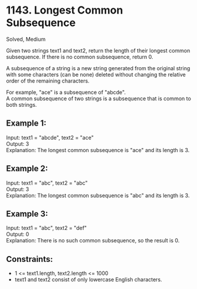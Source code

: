 # 1143. Longest Common Subsequence
Solved, Medium

Given two strings text1 and text2, return the length of their longest common subsequence. If there is no common subsequence, return 0.  

A subsequence of a string is a new string generated from the original string with some characters (can be none) deleted without changing the relative order of the remaining characters.   

For example, "ace" is a subsequence of "abcde".  
A common subsequence of two strings is a subsequence that is common to both strings.  

 

Example 1:
---
Input: text1 = "abcde", text2 = "ace"   
Output: 3    
Explanation: The longest common subsequence is "ace" and its length is 3.  

Example 2:
---
Input: text1 = "abc", text2 = "abc"  
Output: 3  
Explanation: The longest common subsequence is "abc" and its length is 3.  

Example 3:
---
Input: text1 = "abc", text2 = "def"  
Output: 0  
Explanation: There is no such common subsequence, so the result is 0.  
 

Constraints:
---
* 1 <= text1.length, text2.length <= 1000
* text1 and text2 consist of only lowercase English characters.
